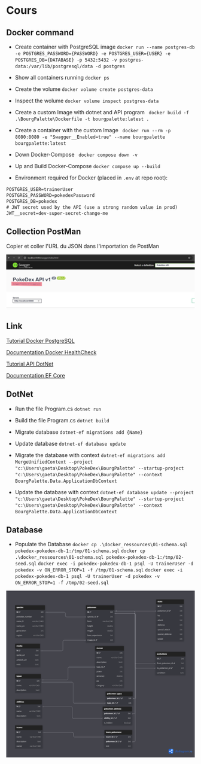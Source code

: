 # Cours 

## Docker command

 - Create container with PostgreSQL image 
`docker run --name postgres-db -e POSTGRES_PASSWORD={PASSWORD} -e POSTGRES_USER={USER} -e POSTGRES_DB={DATABASE} -p 5432:5432 -v postgres-data:/var/lib/postgresql/data -d postgres`

 - Show all containers running
`docker ps`

 - Create the volume 
`docker volume create postgres-data`

 - Inspect the wolume
`docker volume inspect postgres-data`

 - Create a custom Image with dotnet and API program
` docker build -f .\BourgPalette\Dockerfile -t bourgpalette:latest .`

 - Create a container with the custom Image
` docker run --rm -p 8080:8080 -e "Swagger__Enabled=true" --name bourgpalette bourgpalette:latest`

 - Down Docker-Compose
` docker compose down -v`

  - Up and Build Docker-Compose
`docker compose up --build`

   - Environment required for Docker (placed in `.env` at repo root):
  ```
  POSTGRES_USER=trainerUser
  POSTGRES_PASSWORD=pokedexPassword
  POSTGRES_DB=pokedex
  # JWT secret used by the API (use a strong random value in prod)
  JWT__secret=dev-super-secret-change-me
  ```

## Collection PostMan
Copier et coller l'URL du JSON dans l'importation de PostMan

![ScreenShot to get the JSON from Swagger](capture_20251009092558441.jpg)

## Link

[Tutorial Docker PostgreSQL](https://www.datacamp.com/tutorial/postgresql-docker?dc_referrer=https%3A%2F%2Fwww.google.com%2F)

[Documentation Docker HealthCheck](https://docs.docker.com/reference/dockerfile/#healthcheck)

[Tutorial API DotNet](https://learn.microsoft.com/en-us/aspnet/core/tutorials/min-web-api?view=aspnetcore-9.0&tabs=visual-studio-code)

[Documentation EF Core](https://learn.microsoft.com/en-us/ef/core/get-started/overview/first-app?tabs=netcore-cli)

## DotNet

 - Run the file Program.cs
`dotnet run`

 - Build the file Program.cs
`dotnet build`

 - Migrate database 
`dotnet-ef migrations add {Name}`

 - Update database
`dotnet-ef database update`

 - Migrate the database with context
`dotnet-ef migrations add MergeUnifiedContext --project "c:\Users\gaeta\Desktop\PokeDex\BourgPalette" --startup-project "c:\Users\gaeta\Desktop\PokeDex\BourgPalette" --context BourgPalette.Data.ApplicationDbContext`

 - Update the database with context 
`dotnet-ef database update --project "c:\Users\gaeta\Desktop\PokeDex\BourgPalette" --startup-project "c:\Users\gaeta\Desktop\PokeDex\BourgPalette" --context BourgPalette.Data.ApplicationDbContext`

## Database 

 - Populate the Database 
`docker cp .\docker_ressources\01-schema.sql pokedex-pokedex-db-1:/tmp/01-schema.sql`
`docker cp .\docker_ressources\01-schema.sql pokedex-pokedex-db-1:/tmp/02-seed.sql`
`docker exec -i pokedex-pokedex-db-1 psql -U trainerUser -d pokedex -v ON_ERROR_STOP=1 -f /tmp/01-schema.sql`
`docker exec -i pokedex-pokedex-db-1 psql -U trainerUser -d pokedex -v ON_ERROR_STOP=1 -f /tmp/02-seed.sql`

![Diagram Database](Untitled.png)



<!-- ```
// Pokémon DB - schéma DBML généré d'après la diapositive

Table species {
  id int [pk, increment]            // Identifiant de l'espèce
  pokedex_number int
  name_fr varchar(100)
  name_en varchar(100)
  generation int
  region varchar(50)
}

Table media {
  id int [pk, increment]
  sprite_url text
  artwork_url text
  note text                         // champ libre pour préciser le type d'image si besoin
}

Table pokemon {
  id int [pk, increment]
  species_id int
  form varchar(50)                  // ex: Alola, forme shiny, etc.
  height double
  weight double
  base_experience int
  image_id int
}

Table types {
  id int [pk, increment]
  name varchar(50)
  description text
}

Table pokemon_types {
  pokemon_id int [pk]
  type_id int [pk]
}

Table abilities {
  id int [pk, increment]
  name varchar(100)
  description text
}

Table pokemon_abilities {
  pokemon_id int [pk]
  ability_id int [pk]
  is_hidden boolean                 // facultatif : talent caché
}

Table moves {
  id int [pk, increment]
  name varchar(150)
  description text
  type_id int
  power int                         // nullable si pas applicable
  accuracy double
  pp int
  category varchar(50)              // phys/spec/status (optionnel)
}

Table stats {
  id int [pk, increment]
  pokemon_id int
  hp int
  attack int
  defense int
  special_attack int
  special_defense int
  speed int
}

Table evolutions {
  id int [pk, increment]
  from_pokemon_id int
  to_pokemon_id int
  condition text                    // ex: "niveau 16", "Pierre d'éveil", "objet X"
}

Table teams {
  id int [pk, increment]
  name varchar(150)
  description text
  owner varchar(100)                // optionnel: user/owner
}

Table team_pokemons {
  team_id int [pk]
  pokemon_id int [pk]
  slot int                          // position dans l'équipe (optionnel)
}

/* Relations / Foreign keys */
Ref: pokemon.species_id > species.id
Ref: pokemon.image_id > media.id

Ref: pokemon_types.pokemon_id > pokemon.id
Ref: pokemon_types.type_id > types.id

Ref: pokemon_abilities.pokemon_id > pokemon.id
Ref: pokemon_abilities.ability_id > abilities.id

Ref: moves.type_id > types.id

Ref: stats.pokemon_id > pokemon.id

Ref: evolutions.from_pokemon_id > pokemon.id
Ref: evolutions.to_pokemon_id > pokemon.id

Ref: team_pokemons.team_id > teams.id
Ref: team_pokemons.pokemon_id > pokemon.id

``` -->

<!-- API .NET 9 sécurisée (JWT + Identity) pour gérer un Pokédex.
Flux d’authentification:
Signup (crée un utilisateur et rôle User si absent)
Login (retourne accessToken + refreshToken)
Refresh (renouvelle le couple de tokens)

Tous les endpoints métier exigent Authorization: Bearer {accessToken}.
Ressources principales (CRUD):
/api/pokedex (Pokémon + pagination + recherche)
/api/abilities
/api/moves
/api/media
/api/teams (+ gestion des membres: add/remove)
/health (diagnostic)
/dbinfo (infos techniques)

Modèle token:
accessToken: JWT court (Authorization)
refreshToken: chaîne persistée (table TokenInfos)

Étapes d’usage:
POST /api/auth/signup (une seule fois)
POST /api/auth/login → copier accessToken
Dans Postman: Auth type = Bearer Token
Appeler les endpoints CRUD
Lorsque 401/expired: POST /api/auth/token/refresh

Variables d’environnement suggérées:
baseUrl = http://localhost:8080
accessToken = (mis à jour après login)
refreshToken = (mis à jour après login)

Codes retour:
200 OK / 201 Created / 204 NoContent
400 Validation
401 Token manquant/invalide
404 Ressource absente
409 Conflit
500 Erreur interne (ProblemDetails)

Sécurité:
Changer JWT__secret en production
Révoquer/rotate refresh tokens si compromis



 -->